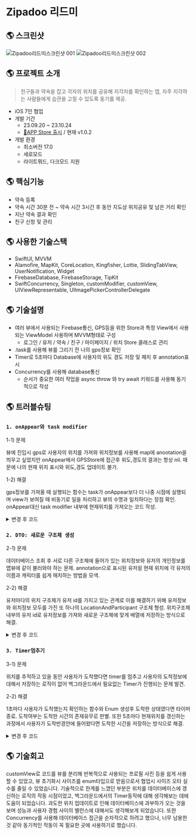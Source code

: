 # Zipadoo 리드미

## 🌎 스크린샷

![Zipadoo리드미스크린샷 001](https://github.com/nhyeonjeong/zipadoo/assets/102401977/478e43fa-f53c-4838-957f-bc08108c415f)
![Zipadoo리드미스크린샷 002](https://github.com/nhyeonjeong/zipadoo/assets/102401977/5fd6b564-98de-4bcc-971a-c58d11f21450)


## 🌎 프로젝트 소개
> 친구들과 약속을 잡고 각자의 위치를 공유해 지각자를 확인하는 앱, 자주 지각하는 사람들에게 습관을 고칠 수 있도록 동기를 제공.
- iOS 7인 협업
- 개발 기간
    - 23.09.20 ~ 23.10.24
    - [🔗APP Store 출시](https://apps.apple.com/kr/app/%EC%A7%80%ED%8C%8C%EB%91%90/id6474185787) / 현재 v1.0.2
- 개발 환경
    - 최소버전 17.0
    - 세로모드
    - 라이트뭐드, 다크모드 지원
 
## 🌎 핵심기능
- 약속 등록
- 약속 시간 30분 전 ~ 약속 시간 3시간 후 동안 지도상 위치공유 및 남은 거리 확인
- 지난 약속 결과 확인
- 친구 신청 및 관리

## 🌎 사용한 기술스택
- SwiftUI, MVVM
- Alamofire, MapKit, CoreLocation, Kingfisher, Lottie, SlidingTabView, UserNotification, Widget
- FirebaseDatabase, FirebaseStorage, TipKit
- SwiftConcurrency, Singleton, customModifier, customView, UIViewRepresentable, UIImagePickerControllerDelegate

## 🌎 기술설명
- 여러 뷰에서 사용되는 Firebase통신, GPS등을 위한 Store과 특정 View에서 사용되는 ViewModel 사용하며 MVVM형태로 구성
  - 로그인 / 유저 / 약속 / 친구 / 마이페이지 / 위치 Store 클래스로 관리
- .task를 사용해 뷰를 그리기 전 나의 gps정보 확인
- Timer로 5초마다 Database에 사용자의 위도 경도 저장 및 패치 후 annotation표시
- Concurrency를 사용해 database통신
  - 순서가 중요한 여러 작업을 async throw 와 try await 키워드를 사용해 동기적으로 작성

## 🌎 트러블슈팅

### `1. onAppear와 task modifier`

1-1) 문제

뷰에 진입시 gps로 사용자의 위치를 가져와 위치정보를 사용해 map에 anootation을 띄우고 싶었지만 onAppear에서 GPSStore에 접근후 위도,경도의 결과는 항상 nil.
때문에 나의 현재 위치 표시와 위도,경도 업데이트 불가.

1-2) 해결

gps정보를 가져올 때 실행되는 함수는 
task가 onAppear보다 더 나중 시점에 실행되며 view가 보여질 때 비동기로 일을 처리하고 뷰의 수명과 일치하다는 장점 확인.
onAppear대신 task modifier 내부에 현재위치를 가져오는 코드 작성.

<details>
<summary>변경 후 코드</summary>
<div markdown="1">

<img width="652" alt="스크린샷 2024-07-02 오후 3 58 27" src="https://github.com/nhyeonjeong/zipadoo/assets/102401977/6cdf7936-a6b8-437b-895d-2fa922704fc6">

</div>
</details>

### `2. DTO: 새로운 구조체 생성`

2-1) 문제

데이터베이스 조회 후 서로 다른 구조체에 들어가 있는 위치정보와 유저의 개인정보를 맵뷰에 같이 불러와야 하는 문제. 
annotation으로 표시된 유저읭 현재 위치에 각 유저의 이름과 캐릭터를 쉽게 매치하는 방법을 모색.

2-2) 해결

유저마다의 위치 구조체가 유저 id를 가지고 있는 관계로 이를 해결하기 위해 유저정보와 위치정보 모두를 가진 또 하나의 LocationAndParticipant 구조체 형성.
위치구조체 내부의 유저 id로 유저정보를 가져와 새로운 구조체에 맞게 배열에 저장하는 방식으로 해결.

<details>
<summary>변경 후 코드</summary>
<div markdown="1">

<img width="489" alt="스크린샷 2024-07-02 오후 5 06 04" src="https://github.com/nhyeonjeong/zipadoo/assets/102401977/af9b4726-e1f1-4a01-8ac6-0873011220f4">
<img width="844" alt="스크린샷 2024-07-02 오후 5 08 05" src="https://github.com/nhyeonjeong/zipadoo/assets/102401977/e9859282-b81b-4ddb-bca2-aba25bce0d8f">

</div>
</details>

### `3. Timer멈추기`

3-1) 문제

위치를 추적하고 있을 동안 사용자가 도착했다면 timer를 멈추고 사용자의 도착정보에 대해서 저장하는 로직이 없어 백그라운드에서 필요없는 Timer가 진행되는 문제 발견.

2-2) 해결

1초마다 사용자가 도착했는지 확인하는 함수와 Enum 생성후 도착한 상태였다면 타이머 종료.
도착여부는 도착한 시간의 존재유무로 판별.
또한 5초마다 현재위치를 갱신하는 과정에서 사용자가 도착반경안에 들어왔다면 도착한 시간을 저장하는 방식으로 해결.

<details>
<summary>변경 후 코드</summary>
<div markdown="1">

<img width="513" alt="스크린샷 2024-07-02 오후 5 46 36" src="https://github.com/nhyeonjeong/zipadoo/assets/102401977/e6ef49bf-2f9a-42b6-9d2b-dd525521e3b4">

```swift
 timer = Timer.scheduledTimer(withTimeInterval: 1, repeats: locationStore.myLocation.arriveTime == 0) { _ in

    // 추적 종료된 약속인지 계산 -> 추적이 종료되면 지각횟수와 약속수 갱신 & 타이머 종료 & 뷰에서 나가는 알람
    timeType = classifyTime(promiseDate: promiseDate, afterThreeHourTime: afterThreeHourTime)
    // 추적이 종료됐다면 timer반복문 탈출
    if timeType == .endTracking {
        print("endTracking")
        // 타이머 종료
        timer?.invalidate()
        timer = nil
        Task {
            // 지각횟수, 약속수 갱신
            do {
                print("updateTrady")
                try await UserStore.updatePromiseTradyCount(promiseDate: promise.promiseDate, arriveTime: locationStore.myLocation.arriveTime)
            } catch {
                print("updatePromiseTradyCount실패")
            }
        }
        // 뷰탈출
        dismiss()
    } else {
        updateTimer += 1
        if updateTimer % 5 == 0 && locationStore.myLocation.arriveTime == 0 {
            updateTimer = 0 // 다시 초기화
            // 도착하지 않았을 때만 도착확인
            isArrived = didYouArrive(currentCoordinate:
                                        CLLocation( latitude: gpsStore.lastSeenLocation?.coordinate.latitude ?? 0,
                                                    longitude: gpsStore.lastSeenLocation?.coordinate.longitude ?? 0),
                                     arrivalCoordinate: CLLocation(latitude: promise.latitude, longitude: promise.longitude), effectiveDistance: arrivalCheckRadius)
            
            // 도착했다면 파베에 업데이트 및 locationStore.myLocation정보갱신
            // 도착하지 않았다면 위치 업데이트
            if isArrived == true {
                locationStore.myLocation.arriveTime = Date().timeIntervalSince1970
                let rank = locationStore.calculateRank()
                locationStore.updateArriveTime(locationId: locationStore.myLocation.id, arriveTime: locationStore.myLocation.arriveTime, rank: rank)
                // 도착 알림 실행
                alertStore.arrivalMsgAlert = ArrivalMsgModel(name: AuthStore.shared.currentUser?.nickName ?? "이름없음", profileImgString: AuthStore.shared.currentUser?.profileImageString ?? "doo1", rank: rank, arrivarDifference: promise.promiseDate - locationStore.myLocation.arriveTime, potato: 0)
                alertStore.isPresentedArrival.toggle()
                
            } else {
                locationStore.updateCurrentLocation(locationId: locationStore.myLocation.id, newLatitude: gpsStore.lastSeenLocation?.coordinate.latitude ?? 0, newLongtitude: gpsStore.lastSeenLocation?.coordinate.longitude ?? 0)
            }
        }
    }
}
RunLoop.current.add(timer ?? Timer(), forMode: .default)
```

</div>
</details>


## 🌎 기술회고
customView로 코드를 뷰를 분리해 반복적으로 사용되는 프로필 사진 등을 쉽게 사용할 수 있었고, 뷰 초기화시 사이즈를 enum타입으로 받음으로서 협업시 사이즈 오타 실수를 줄일 수 있었습니다.
기술적으로 한계를 느꼈던 부분은 위치를 데이터베이스에 갱신하는 로직의 작동 시점이었고, 백그라운드에서의 Timer동작에 대해 생각해보는 데에 도움이 되었습니다. 과도한 위치 업데이트로 인해 데이터베이스에 과부하가 오는 것을 보며 성능과 사용자 경험 사이의 밸런스에 대해서도 생각해보게 되었습니다. 
또한 Concurrency를 사용해 데이터베이스 접근을 순차적으로 하려고 했으나, 너무 남용한 것 같아 동기적인 작동이 꼭 필요한 곳에 사용하기로 했습니다.
